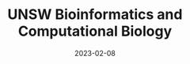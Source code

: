 ---
# Leave the homepage title empty to use the site title
title: UNSW Bioinformatics and Computational Biology
date: 2023-02-08
type: landing

sections:
  - block: hero
    content:
      title: |
        Bioinformatics and Computational Biology
        Research Group
      image:
        filename: welcome.jpg
      text: |
        <br>
        
        The **Bioinformatics and Computational Biology Research Group** has been a center of excellence for bioinformatics research, teaching, and practice since its founding in 2023. Our team comprises of multiple groups who are passionate about bioinformatics and computational biology. We are involved in a number of research projects (links), and offer projects for both honors students (link) and post-graduate students (links). We are key contact people for the Bioinformatics Degree at UNSW (link to teaching), and are happy to speak at external events (e.g., high school and career events).
    design:
      view: card 
      columns: '2'

  - block: collection
    content:
      title: Research Areas
      subtitle:
      text:
      count: 5
      filters:
        author: ''
        category: ''
        exclude_featured: false
        publication_type: ''
        tag: ''
      offset: 0
      order: desc
      page_type: post
    design:
      view: card
      columns: '2'
  
  - block: markdown
    content:
      title: News
      subtitle: ''
      text:
    design:
      columns: '2'
      background:
        image: 
          filename: coders.jpg
          filters:
            brightness: 1
          parallax: false
          position: center
          size: cover
          text_color_light: true
      spacing:
        padding: ['20px', '0', '20px', '0']
      css_class: fullscreen
  
  - block: markdown
    content:
      title:
      subtitle:
      text: |
        {{% cta cta_link="./people/" cta_text="Meet the team →" %}}
    design:
      columns: '2'
---